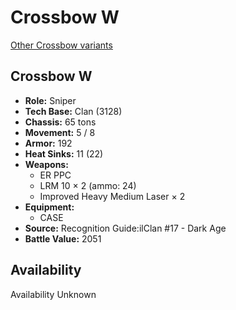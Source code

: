 # Crossbow W

[Other Crossbow variants](../crossbow.md)

## Crossbow W
- **Role:** Sniper
- **Tech Base:** Clan (3128)
- **Chassis:** 65 tons
- **Movement:** 5 / 8
- **Armor:** 192
- **Heat Sinks:** 11 (22)
- **Weapons:**
  - ER PPC
  - LRM 10 × 2 (ammo: 24)
  - Improved Heavy Medium Laser × 2
- **Equipment:**
  - CASE
- **Source:** Recognition Guide:ilClan #17 - Dark Age
- **Battle Value:** 2051

## Availability

Availability Unknown

